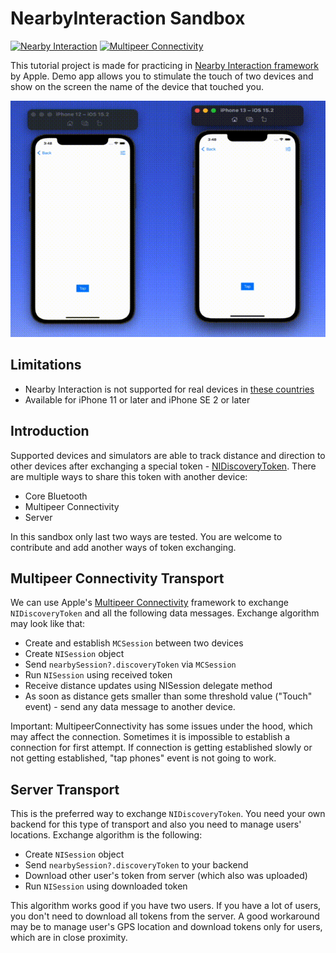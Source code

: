 # NearbyInteraction Sandbox

[![Nearby Interaction](https://img.shields.io/badge/Apple-Nearby%20Interaction-lightgrey)](https://developer.apple.com/documentation/nearbyinteraction)
[![Multipeer Connectivity](https://img.shields.io/badge/Apple-Multipeer%20Connectivity-lightgrey)](https://developer.apple.com/documentation/multipeerconnectivity)

This tutorial project is made for practicing in [Nearby Interaction framework](https://developer.apple.com/documentation/nearbyinteraction) by Apple. Demo app allows you to stimulate the touch of two devices and show on the screen the name of the device that touched you.

![example](https://github.com/pressanykeyplease/NearbyInteraction-Sandbox/raw/main/NearbyInteraction-Sandbox/Resources/nisandbox-example.gif)

## Limitations
* Nearby Interaction is not supported for real devices in [these countries](https://support.apple.com/HT212274)
* Available for iPhone 11 or later and iPhone SE 2 or later

## Introduction
Supported devices and simulators are able to track distance and direction to other devices after exchanging a special token - [NIDiscoveryToken](https://developer.apple.com/documentation/nearbyinteraction/nidiscoverytoken). There are multiple ways to share this token with another device:
* Core Bluetooth
* Multipeer Connectivity
* Server

In this sandbox only last two ways are tested. You are welcome to contribute and add another ways of token exchanging.

## Multipeer Connectivity Transport
We can use Apple's [Multipeer Connectivity](https://developer.apple.com/documentation/multipeerconnectivity) framework to exchange `NIDiscoveryToken` and all the following data messages. Exchange algorithm may look like that:
* Create and establish `MCSession` between two devices
* Create `NISession` object
* Send `nearbySession?.discoveryToken` via `MCSession`
* Run `NISession` using received token
* Receive distance updates using NISession delegate method
* As soon as distance gets smaller than some threshold value ("Touch" event) - send any data message to another device.

Important: MultipeerConnectivity has some issues under the hood, which may affect the connection. Sometimes it is impossible to establish a connection for first attempt. If connection is getting established slowly or not getting established, "tap phones" event is not going to work.

## Server Transport
This is the preferred way to exchange `NIDiscoveryToken`. You need your own backend for this type of transport and also you need to manage users' locations. Exchange algorithm is the following:
* Create `NISession` object
* Send `nearbySession?.discoveryToken` to your backend
* Download other user's token from server (which also was uploaded)
* Run `NISession` using downloaded token

This algorithm works good if you have two users. If you have a lot of users, you don't need to download all tokens from the server. A good workaround may be to manage user's GPS location and download tokens only for users, which are in close proximity.
